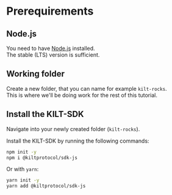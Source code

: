 # Prerequirements

## Node.js
You need to have [Node.js](https://nodejs.org/) installed.   
The stable (LTS) version is sufficient.

## Working folder
Create a new folder, that you can name for example `kilt-rocks`.       
This is where we'll be doing work for the rest of this tutorial.   

## Install the KILT-SDK 
Navigate into your newly created folder (`kilt-rocks`).    
 
Install the KILT-SDK by running the following commands:  

```bash
npm init -y
npm i @kiltprotocol/sdk-js
``` 

Or with `yarn`:   
```bash
yarn init -y
yarn add @kiltprotocol/sdk-js
``` 